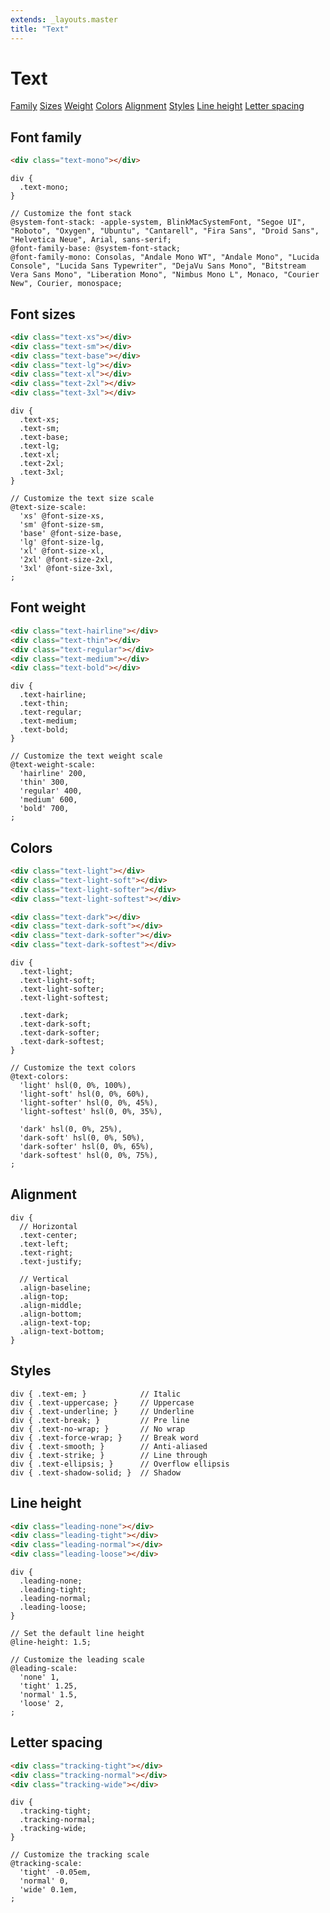 ```yaml
---
extends: _layouts.master
title: "Text"
---
```


# Text

<div class="subnav">
    <a class="subnav-link" href="#font-family">Family</a>
    <a class="subnav-link" href="#font-sizes">Sizes</a>
    <a class="subnav-link" href="#font-weight">Weight</a>
    <a class="subnav-link" href="#colors">Colors</a>
    <a class="subnav-link" href="#alignment">Alignment</a>
    <a class="subnav-link" href="#styles">Styles</a>
    <a class="subnav-link" href="#line-height">Line height</a>
    <a class="subnav-link" href="#letter-spacing">Letter spacing</a>
</div>

<h2 id="font-family">Font family</h2>

```html
<div class="text-mono"></div>
```

```less
div {
  .text-mono;
}
```

```less
// Customize the font stack
@system-font-stack: -apple-system, BlinkMacSystemFont, "Segoe UI", "Roboto", "Oxygen", "Ubuntu", "Cantarell", "Fira Sans", "Droid Sans", "Helvetica Neue", Arial, sans-serif;
@font-family-base: @system-font-stack;
@font-family-mono: Consolas, "Andale Mono WT", "Andale Mono", "Lucida Console", "Lucida Sans Typewriter", "DejaVu Sans Mono", "Bitstream Vera Sans Mono", "Liberation Mono", "Nimbus Mono L", Monaco, "Courier New", Courier, monospace;
```

<h2 id="font-sizes">Font sizes</h2>

```html
<div class="text-xs"></div>
<div class="text-sm"></div>
<div class="text-base"></div>
<div class="text-lg"></div>
<div class="text-xl"></div>
<div class="text-2xl"></div>
<div class="text-3xl"></div>
```

```less
div {
  .text-xs;
  .text-sm;
  .text-base;
  .text-lg;
  .text-xl;
  .text-2xl;
  .text-3xl;
}
```

```less
// Customize the text size scale
@text-size-scale:
  'xs' @font-size-xs,
  'sm' @font-size-sm,
  'base' @font-size-base,
  'lg' @font-size-lg,
  'xl' @font-size-xl,
  '2xl' @font-size-2xl,
  '3xl' @font-size-3xl,
;
```

<h2 id="font-weight">Font weight</h2>

```html
<div class="text-hairline"></div>
<div class="text-thin"></div>
<div class="text-regular"></div>
<div class="text-medium"></div>
<div class="text-bold"></div>
```

```less
div {
  .text-hairline;
  .text-thin;
  .text-regular;
  .text-medium;
  .text-bold;
}
```

```less
// Customize the text weight scale
@text-weight-scale:
  'hairline' 200,
  'thin' 300,
  'regular' 400,
  'medium' 600,
  'bold' 700,
;
```

<h2 id="colors">Colors</h2>

```html
<div class="text-light"></div>
<div class="text-light-soft"></div>
<div class="text-light-softer"></div>
<div class="text-light-softest"></div>

<div class="text-dark"></div>
<div class="text-dark-soft"></div>
<div class="text-dark-softer"></div>
<div class="text-dark-softest"></div>
```

```less
div {
  .text-light;
  .text-light-soft;
  .text-light-softer;
  .text-light-softest;

  .text-dark;
  .text-dark-soft;
  .text-dark-softer;
  .text-dark-softest;
}
```

```less
// Customize the text colors
@text-colors:
  'light' hsl(0, 0%, 100%),
  'light-soft' hsl(0, 0%, 60%),
  'light-softer' hsl(0, 0%, 45%),
  'light-softest' hsl(0, 0%, 35%),

  'dark' hsl(0, 0%, 25%),
  'dark-soft' hsl(0, 0%, 50%),
  'dark-softer' hsl(0, 0%, 65%),
  'dark-softest' hsl(0, 0%, 75%),
;
```

<h2 id="alignment">Alignment</h2>

```less
div {
  // Horizontal
  .text-center;
  .text-left;
  .text-right;
  .text-justify;

  // Vertical
  .align-baseline;
  .align-top;
  .align-middle;
  .align-bottom;
  .align-text-top;
  .align-text-bottom;
}
```

<h2 id="styles">Styles</h2>

```less
div { .text-em; }            // Italic
div { .text-uppercase; }     // Uppercase
div { .text-underline; }     // Underline
div { .text-break; }         // Pre line
div { .text-no-wrap; }       // No wrap
div { .text-force-wrap; }    // Break word
div { .text-smooth; }        // Anti-aliased
div { .text-strike; }        // Line through
div { .text-ellipsis; }      // Overflow ellipsis
div { .text-shadow-solid; }  // Shadow
```

<h2 id="line-height">Line height</h2>

```html
<div class="leading-none"></div>
<div class="leading-tight"></div>
<div class="leading-normal"></div>
<div class="leading-loose"></div>
```

```less
div {
  .leading-none;
  .leading-tight;
  .leading-normal;
  .leading-loose;
}
```

```less
// Set the default line height
@line-height: 1.5;

// Customize the leading scale
@leading-scale:
  'none' 1,
  'tight' 1.25,
  'normal' 1.5,
  'loose' 2,
;
```

<h2 id="letter-spacing">Letter spacing</h2>

```html
<div class="tracking-tight"></div>
<div class="tracking-normal"></div>
<div class="tracking-wide"></div>
```

```less
div {
  .tracking-tight;
  .tracking-normal;
  .tracking-wide;
}
```

```less
// Customize the tracking scale
@tracking-scale:
  'tight' -0.05em,
  'normal' 0,
  'wide' 0.1em,
;
```
